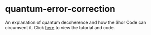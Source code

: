 # quantum-error-correction
An explanation of quantum decoherence and how the Shor Code can circumvent it. Click [here](3qiskiteers.github.io/quantum-error-correction) to view the tutorial and code.

